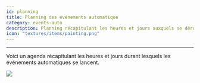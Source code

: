 ```yaml
---
id: planning
title: Planning des événements automatique 
category: events-auto
description: Planning récapitulant les heures et jours auxquels se déroulent les événements automatique.
icon: "textures/items/painting.png"
---
```

___

Voici un agenda récapitulant les heures et jours durant lesquels les événements automatiques se lancent.

<img style="margin: 0 auto;" src="https://cdn.discordapp.com/attachments/997437419286708295/1129096265829986436/image.png">
